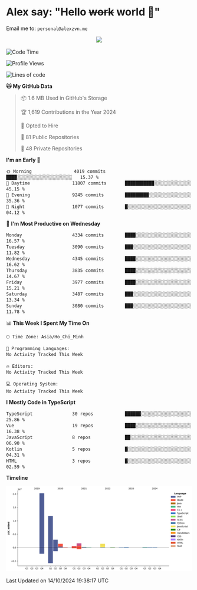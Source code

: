 # Alex say: "Hello ~~work~~ world 🐾"
Email me to: `personal@alexzvn.me`


<p align=center>
  <a href="https://skillicons.dev">
    <img src="https://skillicons.dev/icons?i=ts,js,php,nodejs,bun,vue,nuxt,react,svelte,tauri,laravel,rust,mongodb,docker,electron,redis,rabbitmq,tailwind,git,cloudflare,elysia,mysql,nginx,rollupjs,sentry,ubuntu,yarn,html,css,vite" />
  </a>
</p>

<!--START_SECTION:waka-->
![Code Time](http://img.shields.io/badge/Code%20Time-1%2C066%20hrs%2055%20mins-blue)

![Profile Views](http://img.shields.io/badge/Profile%20Views-0-blue)

![Lines of code](https://img.shields.io/badge/From%20Hello%20World%20I%27ve%20Written-40.6%20million%20lines%20of%20code-blue)

**🐱 My GitHub Data** 

> 📦 1.6 MB Used in GitHub's Storage 
 > 
> 🏆 1,619 Contributions in the Year 2024
 > 
> 💼 Opted to Hire
 > 
> 📜 81 Public Repositories 
 > 
> 🔑 48 Private Repositories 
 > 
**I'm an Early 🐤** 

```text
🌞 Morning                4019 commits        ████░░░░░░░░░░░░░░░░░░░░░   15.37 % 
🌆 Daytime                11807 commits       ███████████░░░░░░░░░░░░░░   45.15 % 
🌃 Evening                9245 commits        █████████░░░░░░░░░░░░░░░░   35.36 % 
🌙 Night                  1077 commits        █░░░░░░░░░░░░░░░░░░░░░░░░   04.12 % 
```
📅 **I'm Most Productive on Wednesday** 

```text
Monday                   4334 commits        ████░░░░░░░░░░░░░░░░░░░░░   16.57 % 
Tuesday                  3090 commits        ███░░░░░░░░░░░░░░░░░░░░░░   11.82 % 
Wednesday                4345 commits        ████░░░░░░░░░░░░░░░░░░░░░   16.62 % 
Thursday                 3835 commits        ████░░░░░░░░░░░░░░░░░░░░░   14.67 % 
Friday                   3977 commits        ████░░░░░░░░░░░░░░░░░░░░░   15.21 % 
Saturday                 3487 commits        ███░░░░░░░░░░░░░░░░░░░░░░   13.34 % 
Sunday                   3080 commits        ███░░░░░░░░░░░░░░░░░░░░░░   11.78 % 
```


📊 **This Week I Spent My Time On** 

```text
🕑︎ Time Zone: Asia/Ho_Chi_Minh

💬 Programming Languages: 
No Activity Tracked This Week

🔥 Editors: 
No Activity Tracked This Week

💻 Operating System: 
No Activity Tracked This Week
```

**I Mostly Code in TypeScript** 

```text
TypeScript               30 repos            ██████░░░░░░░░░░░░░░░░░░░   25.86 % 
Vue                      19 repos            ████░░░░░░░░░░░░░░░░░░░░░   16.38 % 
JavaScript               8 repos             ██░░░░░░░░░░░░░░░░░░░░░░░   06.90 % 
Kotlin                   5 repos             █░░░░░░░░░░░░░░░░░░░░░░░░   04.31 % 
HTML                     3 repos             █░░░░░░░░░░░░░░░░░░░░░░░░   02.59 % 
```



**Timeline**

![Lines of Code chart](https://raw.githubusercontent.com/alexzvn/alexzvn/main/assets/bar_graph.png)


 Last Updated on 14/10/2024 19:38:17 UTC
<!--END_SECTION:waka-->

